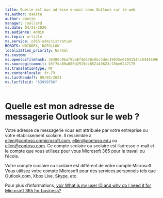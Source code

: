 ```yaml
---
title: Quelle est mon adresse e-mail dans Outlook sur le web
ms.author: daeite
author: daeite
manager: joallard
ms.date: 04/21/2020
ms.audience: Admin
ms.topic: article
ms.service: o365-administration
ROBOTS: NOINDEX, NOFOLLOW
localization_priority: Normal
ms.custom: ''
ms.openlocfilehash: 38480c8baf9ba6f4d538c0bc3dec19035e62931544c5444699dab908f64d7f0f
ms.sourcegitcommit: b5f7da89a650d2915dc652449623c78be6247175
ms.translationtype: MT
ms.contentlocale: fr-FR
ms.lasthandoff: 08/05/2021
ms.locfileid: "53999706"
---
```

# <a name="what-is-my-email-address-in-outlook-on-the-web"></a>Quelle est mon adresse de messagerie Outlook sur le web ?

Votre adresse de messagerie vous est attribuée par votre entreprise ou votre établissement scolaire. Il ressemble à ellen@contoso.onmicrosoft.com, ellen@contoso.edu ou ellen@contoso.com. Ce compte scolaire ou scolaire est l’adresse e-mail et le compte que vous utilisez pour vous Microsoft 365 pour le travail ou l’école.

Votre compte scolaire ou scolaire est différent de votre compte Microsoft. Vous utilisez votre compte Microsoft pour des services personnels tels que Outlook.com, Xbox Live, Skype, etc.

Pour plus d’informations, [voir What is my user ID and why do I need it for Microsoft 365 for business?](https://support.office.com/article/37da662b-5da6-4b56-a091-2731b2ecc8b4)
